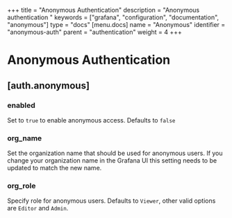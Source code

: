+++
title = "Anonymous Authentication"
description = "Anonymous authentication "
keywords = ["grafana", "configuration", "documentation", "anonymous"]
type = "docs"
[menu.docs]
name = "Anonymous"
identifier = "anonymous-auth"
parent = "authentication"
weight = 4
+++

# Anonymous Authentication

## [auth.anonymous]

### enabled

Set to `true` to enable anonymous access. Defaults to `false`

### org_name

Set the organization name that should be used for anonymous users. If
you change your organization name in the Grafana UI this setting needs
to be updated to match the new name.

### org_role

Specify role for anonymous users. Defaults to `Viewer`, other valid
options are `Editor` and `Admin`.
